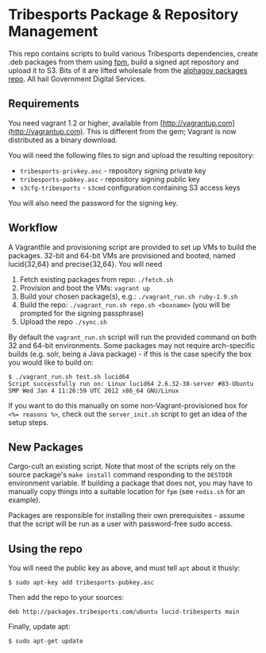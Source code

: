 Tribesports Package & Repository Management
===========================================

This repo contains scripts to build various Tribesports
dependencies, create .deb packages from them using
[fpm](https://github.com/jordansissel/fpm), build a signed apt
repository and upload it to S3. Bits of it are lifted wholesale from the
[alphagov packages repo](https://github.com/alphagov/packages). All hail
Government Digital Services.

Requirements
------------

You need vagrant 1.2 or higher, available from
[http://vagrantup.com](http://vagrantup.com). This is different from the
gem; Vagrant is now distributed as a binary download.

You will need the following files to sign and upload the resulting
repository:

  * `tribesports-privkey.asc` - repository signing private key
  * `tribesports-pubkey.asc` - repository signing public key
  * `s3cfg-tribesports` - `s3cmd` configuration containing S3 access keys

You will also need the password for the signing key.

Workflow
--------

A Vagrantfile and provisioning script are provided to set up VMs to
build the packages. 32-bit and 64-bit VMs are provisioned and booted,
named lucid{32,64} and precise{32,64}. You will need 
  1. Fetch existing packages from repo: `./fetch.sh`
  2. Provision and boot the VMs: `vagrant up`
  3. Build your chosen package(s), e.g.: `./vagrant_run.sh
     ruby-1.9.sh`
  4. Build the repo: `./vagrant_run.sh repo.sh <boxname>` (you will be prompted
     for the signing passphrase)
  5. Upload the repo `./sync.sh`

By default the `vagrant_run.sh` script will run the provided command
on both 32 and 64-bit environments. Some packages may not require
arch-specific builds (e.g. solr, being a Java package) - if this is
the case specify the box you would like to build on:

    $ ./vagrant_run.sh test.sh lucid64
    Script successfully run on: Linux lucid64 2.6.32-38-server #83-Ubuntu SMP Wed Jan 4 11:26:59 UTC 2012 x86_64 GNU/Linux

If you want to do this manually on some non-Vagrant-provisioned box for
`<%= reasons %>`, check out the `server_init.sh` script to get an idea
of the setup steps.

New Packages
------------

Cargo-cult an existing script. Note that most of the scripts rely on
the source package's `make install` command responding to the `DESTDIR`
environment variable. If building a package that does not, you may
have to manually copy things into a suitable location for `fpm` (see
`redis.sh` for an example).

Packages are responsible for installing their own prerequisites - assume
that the script will be run as a user with password-free sudo access.

Using the repo
--------------

You will need the public key as above, and must tell `apt` about it thusly:

    $ sudo apt-key add tribesports-pubkey.asc

Then add the repo to your sources:

    deb http://packages.tribesports.com/ubuntu lucid-tribesports main

Finally, update apt:

    $ sudo apt-get update
